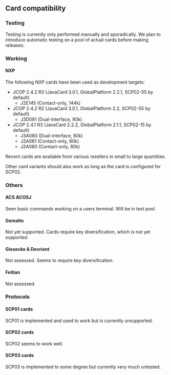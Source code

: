 ## Card compatibility

### Testing

Testing is currently only performed manually and sporadically. We plan to introduce automatic testing on a pool of actual cards before making releases.

### Working

#### NXP

The following NXP cards have been used as development targets:

 * JCOP 2.4.2 R3 (JavaCard 3.0.1, GlobalPlatform 2.2.1, SCP02-55 by default)
   * J2E145 (Contact-only, 144k)
 * JCOP 2.4.2 R2 (JavaCard 3.0.1, GlobalPlatform 2.2, SCP02-55 by default)
   * J3D081 (Dual-interface, 80k)
 * JCOP 2.4.1 R3 (JavaCard 2.2.2, GlobalPlatform 2.1.1, SCP02-15 by default)
   * J3A080 (Dual-interface, 80k)
   * J2A081 (Contact-only, 80k)
   * J2A080 (Contact-only, 80k)

Recent cards are available from various resellers in small to large quantities.

Other card variants should also work as long as the card is configured for SCP02.

### Others

#### ACS ACOSJ

Seen basic commands working on a users terminal. Will be in test pool.

#### Gemalto

Not yet supported. Cards require key diversification, which is not yet supported.

#### Giesecke &amp; Devrient

Not assessed. Seems to require key diversification.

#### Feitian

Not assessed.

### Protocols

#### SCP01 cards

SCP01 is implemented and used to work but is currently unsupported.

#### SCP02 cards

SCP02 seems to work well.

#### SCP03 cards

SCP03 is implemented to some degree but currently very much untested.
